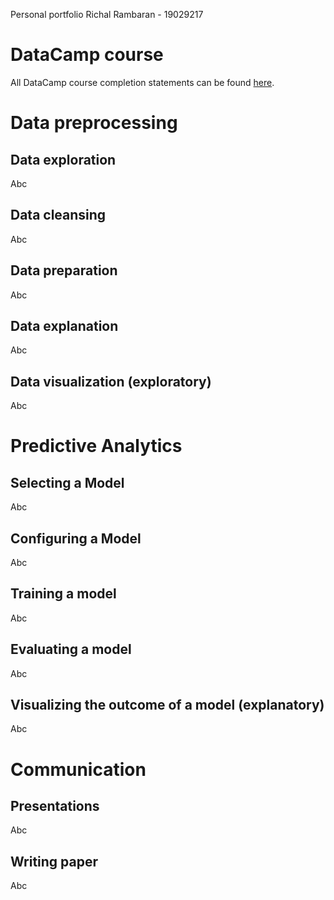 Personal portfolio Richal Rambaran - 19029217

# DataCamp course
All DataCamp course completion statements can be found [here](https://github.com/TwoTimesR/Applied-data-science/tree/main/DataCamp%20statements).

# Data preprocessing
## Data exploration
Abc

## Data cleansing
Abc

## Data preparation
Abc
## Data explanation
Abc

## Data visualization (exploratory)
Abc

# Predictive Analytics
## Selecting a Model
Abc

## Configuring a Model
Abc

## Training a model
Abc

## Evaluating a model
Abc

## Visualizing the outcome of a model (explanatory)
Abc

# Communication
## Presentations 
Abc

## Writing paper
Abc